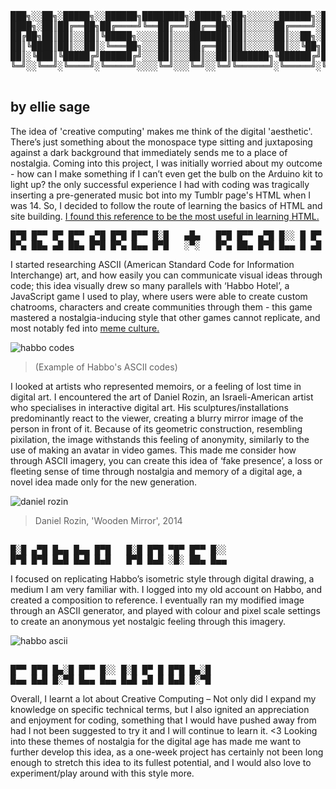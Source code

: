 <pre>
  
███╗░░██╗░█████╗░░██████╗████████╗░█████╗░██╗░░░░░░██████╗░██╗░█████╗░
████╗░██║██╔══██╗██╔════╝╚══██╔══╝██╔══██╗██║░░░░░██╔════╝░██║██╔══██╗
██╔██╗██║██║░░██║╚█████╗░░░░██║░░░███████║██║░░░░░██║░░██╗░██║███████║
██║╚████║██║░░██║░╚═══██╗░░░██║░░░██╔══██║██║░░░░░██║░░╚██╗██║██╔══██║
██║░╚███║╚█████╔╝██████╔╝░░░██║░░░██║░░██║███████╗╚██████╔╝██║██║░░██║
╚═╝░░╚══╝░╚════╝░╚═════╝░░░░╚═╝░░░╚═╝░░╚═╝╚══════╝░╚═════╝░╚═╝╚═╝░░╚═╝

</pre>

## <b> by ellie sage </B> ##

<p>
  The idea of 'creative computing' makes me think of the digital 'aesthetic'. There’s just something about the monospace type sitting and juxtaposing against a dark background     that immediately sends me to a place of nostalgia. Coming into this project, I was initially worried about my outcome - how can I make something if I can’t even get the bulb     on the Arduino kit to light up? the only successful experience I had with coding was tragically inserting a pre-generated music bot into my Tumblr page's HTML when I was 14.     So, I decided to follow the route of learning the basics of HTML and site building. <a href="https://superhi-books.s3.amazonaws.com/learn-to-code-now.pdf"> I found this         reference to be the most useful in learning HTML. </a>
  
</p>

<pre>
█▀█ █▀▀ █▀ █▀▀ ▄▀█ █▀█ █▀▀ █░█   ▄█▄   █▀█ █▀▀ ▄▀█ █░░ █ █▀ ▄▀█ ▀█▀ █ █▀█ █▄░█
█▀▄ ██▄ ▄█ ██▄ █▀█ █▀▄ █▄▄ █▀█   ░▀░   █▀▄ ██▄ █▀█ █▄▄ █ ▄█ █▀█ ░█░ █ █▄█ █░▀█
</pre>

<p>
  I started researching ASCII (American Standard Code for Information Interchange) art, and how easily you can communicate visual ideas through code; this idea visually drew so    many parallels with ‘Habbo Hotel’, a JavaScript game I used to play, where users were able to create custom chatrooms, characters and create communities through them - this      game mastered a nostalgia-inducing style that other games cannot replicate, and most notably fed into <a href="https://www.youtube.com/watch?v=fp2EZbbuMa0&t=14s&ab_channel=InternetHistorian"> meme culture. </a>
</p>

![habbo codes](https://user-images.githubusercontent.com/93599193/140427389-7b527597-6191-4bd4-99b7-99bd44b80ce6.gif) 

>(Example of Habbo's ASCII codes)
  
  I looked at artists who represented memoirs, or a feeling of lost time in digital art. I encountered the art of Daniel Rozin, an Israeli-American artist who specialises in       interactive digital art. His sculptures/installations predominantly react to the viewer, creating a blurry mirror image of the person in front of it. Because of its geometric   construction, resembling pixilation, the image withstands this feeling of anonymity, similarly to the use of making an avatar in video games. This made me consider how           through ASCII imagery, you can create this idea of ‘fake presence’, a loss or fleeting sense of time through nostalgia and memory of a digital age, a novel idea made only for   the new generation.
</p>

![daniel rozin](https://user-images.githubusercontent.com/93599193/140427835-b4346f42-f4c6-44c8-83d6-791b45e9ca85.jpg)
>Daniel Rozin, 'Wooden Mirror', 2014

<pre>

█░█ ▄▀█ █▄▄ █▄▄ █▀█   █░█ █▀█ ▀█▀ █▀▀ █░░
█▀█ █▀█ █▄█ █▄█ █▄█   █▀█ █▄█ ░█░ ██▄ █▄▄
</pre>

<p>
  I focused on replicating Habbo’s isometric style through digital drawing, a medium I am very familiar with. I logged into my old account on Habbo, and created a composition to   reference. I eventually ran my modified image through an ASCII generator, and played with colour and pixel scale settings to create an anonymous yet nostalgic feeling through    this imagery. 
</p>

![habbo ascii](https://user-images.githubusercontent.com/93599193/140403240-6c80e712-f336-45ac-9e5b-b228d4a7cdfb.PNG)

<pre>

█▀▀ █▀█ █▄░█ █▀▀ █░░ █░█ █▀ █ █▀█ █▄░█
█▄▄ █▄█ █░▀█ █▄▄ █▄▄ █▄█ ▄█ █ █▄█ █░▀█
</pre>

<p>
Overall, I learnt a lot about Creative Computing – Not only did I expand my knowledge on specific technical terms, but I also ignited an appreciation and enjoyment for coding, something that I would have pushed away from had I not been suggested to try it and I will continue to learn it. <3 Looking into these themes of nostalgia for the digital age has made me want to further develop this idea, as a one-week project has certainly not been long enough to stretch this idea to its fullest potential, and I would also love to experiment/play around with this style more.
</p>
